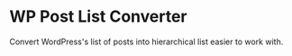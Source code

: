 WP Post List Converter
=========================

Convert WordPress's list of posts into hierarchical list easier to work with.
